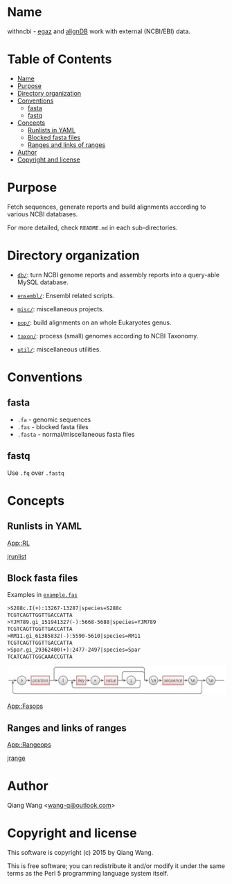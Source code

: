 # Name

withncbi - [egaz](https://github.com/wang-q/egaz) and [alignDB](https://github.com/wang-q/alignDB)
work with external (NCBI/EBI) data.

[TOC levels=1-3]: #

# Table of Contents
- [Name](#name)
- [Purpose](#purpose)
- [Directory organization](#directory-organization)
- [Conventions](#conventions)
  - [fasta](#fasta)
  - [fastq](#fastq)
- [Concepts](#concepts)
  - [Runlists in YAML](#runlists-in-yaml)
  - [Blocked fasta files](#blocked-fasta-files)
  - [Ranges and links of ranges](#ranges-and-links-of-ranges)
- [Author](#author)
- [Copyright and license](#copyright-and-license)


# Purpose

Fetch sequences, generate reports and build alignments according to various NCBI databases.

For more detailed, check `README.md` in each sub-directories.

# Directory organization

* [`db/`](db/): turn NCBI genome reports and assembly reports into a query-able MySQL database.

* [`ensembl/`](ensembl/): Ensembl related scripts.

* [`misc/`](misc/): miscellaneous projects.

* [`pop/`](pop/): build alignments on an whole Eukaryotes genus.

* [`taxon/`](taxon/): process (small) genomes according to NCBI Taxonomy.

* [`util/`](util/): miscellaneous utilities.

# Conventions

## fasta

* `.fa` - genomic sequences
* `.fas` - blocked fasta files
* `.fasta` - normal/miscellaneous fasta files

## fastq

Use `.fq` over `.fastq`

# Concepts

## Runlists in YAML

[App::RL](https://github.com/wang-q/App-RL)

[jrunlist](https://github.com/egateam/jrunlist)

## Block fasta files

Examples in [`example.fas`](https://github.com/wang-q/App-Fasops/blob/master/t/example.fas)

```text
>S288c.I(+):13267-13287|species=S288c
TCGTCAGTTGGTTGACCATTA
>YJM789.gi_151941327(-):5668-5688|species=YJM789
TCGTCAGTTGGTTGACCATTA
>RM11.gi_61385832(-):5590-5610|species=RM11
TCGTCAGTTGGTTGACCATTA
>Spar.gi_29362400(+):2477-2497|species=Spar
TCATCAGTTGGCAAACCGTTA

```

![block-fasta-files](doc/block-fasta-files.png)

[App::Fasops](https://github.com/wang-q/App-Fasops)

## Ranges and links of ranges

[App::Rangeops](https://github.com/wang-q/App-Rangeops)

[jrange](https://github.com/egateam/jrange)

# Author

Qiang Wang &lt;wang-q@outlook.com&gt;

# Copyright and license

This software is copyright (c) 2015 by Qiang Wang.

This is free software; you can redistribute it and/or modify it under the same terms as the Perl 5
programming language system itself.

